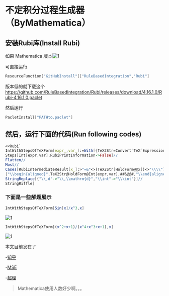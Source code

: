 # 不定积分过程生成器（ByMathematica）

## 安装Rubi库(Install Rubi)

如果 Mathematica 版本![1](http://latex.codecogs.com/svg.latex?\geqslant11.3)

可直接运行

```mathematica
ResourceFunction["GitHubInstall"]["RuleBasedIntegration","Rubi"]
```

版本低的就下载这个 <https://github.com/RuleBasedIntegration/Rubi/releases/download/4.16.1.0/Rubi-4.16.1.0.paclet>

然后运行

```mathematica
PacletInstall["PATHto.paclet"]
```

## 然后，运行下面的代码(Run following codes)

```mathematica
<<Rubi`
IntWithStepsOfTeXForm[expr_,var_]:=With[{TeX2Str=Convert`TeX`ExpressionToTeX},
Steps[Int[expr,var],RubiPrintInformation->False]//
Flatten//
Most//
Cases[RubiIntermediateResult[x_]:>"=&"<>(TeX2Str[HoldForm@@x])<>"\\\\"]//
{"\\begin{aligned}",TeX2Str@HoldForm@Int[expr,var],##&@@#,"\\end{aligned}"}&//
StringReplace[{"\\,d"->"\\,\\mathrm{d}","\\int"->"\\\int"}]//
StringRiffle]
```

### 下面是一些解题展示

```mathematica
IntWithStepsOfTeXForm[Sin[x]/x^3,x]
```

![1](http://latex.codecogs.com/svg.latex?\begin{aligned}\int\frac{\sin(x)}{x^3}\mathrm{d}x=&-\frac{\sin(x)}{2x^2}+\frac{1}{2}\int\frac{\cos(x)}{x^2}\mathrm{d}x\\\\=&-\frac{\cos(x)}{2x}-\frac{\sin(x)}{2x^2}-\frac{1}{2}\int\frac{\sin(x)}{x}\mathrm{d}x\\\\=&-\frac{\cos(x)}{2x}-\frac{\sin(x)}{2x^2}-\frac{\text{Si}(x)}{2}+C\end{aligned})

```mathematica
IntWithStepsOfTeXForm[(x^2+x+1)/(x^4+x^3+x+1),x]
```

![1](http://latex.codecogs.com/svg.latex?\begin{aligned}\displaystyle\int\frac{1+x+x^2}{1+x+x^3+x^4}\,\mathrm{d}x=&\displaystyle\int\left(\frac{1}{3(1+x)^2}+\frac{2}{3\left(1-x+x^2\right)}\right)\,\mathrm{d}x\\\\=&-\frac{1}{3(1+x)}+\frac{2}{3}\displaystyle\int\frac{1}{1-x+x^2}\,\mathrm{d}x\\\\=&-\frac{1}{3(1+x)}-\frac{4}{3}\text{Subst}\left(\displaystyle\int\frac{1}{-3-x^2}\,\mathrm{d}x,x,-1+2x\right)\\\\=&-\frac{1}{3(1+x)}-\frac{4\tan^{-1}\left(\frac{1-2x}{\sqrt{3}}\right)}{3\sqrt{3}}+C\end{aligned})

本文目前发在了

-[知乎](https://zhuanlan.zhihu.com/p/139362547)

-[MSE](https://mathematica.stackexchange.com/questions/221487/how-to-directly-get-the-texform-of-each-steps-from-rubi/221488#221488)

-[超理](https://chaoli.club/index.php/5300/p1#p53320)

>Mathematica使用人数好少啊。。。
